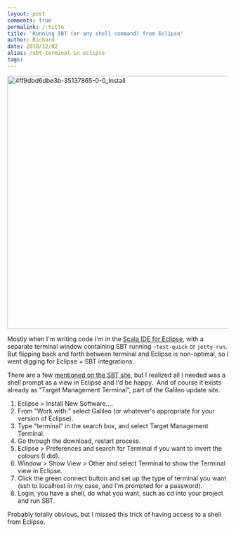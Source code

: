 ```yaml
---
layout: post
comments: true
permalink: /:title
title: 'Running SBT (or any shell command) from Eclipse'
author: Richard
date: 2010/12/02
alias: /sbt-terminal-in-eclipse
tags:
---
```


<a href="https://www.flickr.com/photos/d6y/16150789236" title="4ff9dbd6dbe3b-35137865-0-0_Install by Richard Dallaway, on Flickr"><img src="https://farm9.staticflickr.com/8601/16150789236_fac6330d36_o.png" width="576" height="576" alt="4ff9dbd6dbe3b-35137865-0-0_Install"></a>

Mostly when I'm writing code I'm in the [Scala IDE for Eclipse][], with
a separate terminal window containing SBT running `~test-quick` or
`jetty-run`. But flipping back and forth between terminal and Eclipse is
non-optimal, so I went digging for Eclipse + SBT integrations.

There are a few [mentioned on the SBT site][], but I realized all I
needed was a shell prompt as a view in Eclipse and I'd be happy.  And of
course it exists already as "Target Management Terminal", part of the
Galileo update site.

1.  Eclipse \> Install New Software....
2.  From "Work with:" select Galileo (or whatever's appropriate for your
    version of Eclipse).
3.  Type "terminal" in the search box, and select Target Management
    Terminal.
4.  Go through the download, restart process.
5.  Eclipse \> Preferences and search for Terminal if you want to invert
    the colours (I did).
6.  Window \> Show View \> Other and select Terminal to show the
    Terminal view in Eclipse.
7.  Click the green connect button and set up the type of terminal you
    want (ssh to localhost in my case, and I'm prompted for a password).
8.  Login, you have a shell, do what you want, such as cd into your
    project and run SBT.

Probably totally obvious, but I missed this trick of having access to a
shell from Eclipse.

  [Scala IDE for Eclipse]: http://www.scala-ide.org/
  [mentioned on the SBT site]: http://code.google.com/p/simple-build-tool/wiki/IntegrationSupport
